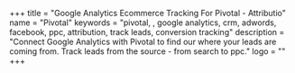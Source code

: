 +++
title = "Google Analytics Ecommerce Tracking For Pivotal - Attributio"
name = "Pivotal"
keywords = "pivotal, , google analytics, crm, adwords, facebook, ppc, attribution, track leads, conversion tracking"
description = "Connect Google Analytics with Pivotal to find our where your leads are coming from. Track leads from the source - from search to ppc."
logo = ""
+++
